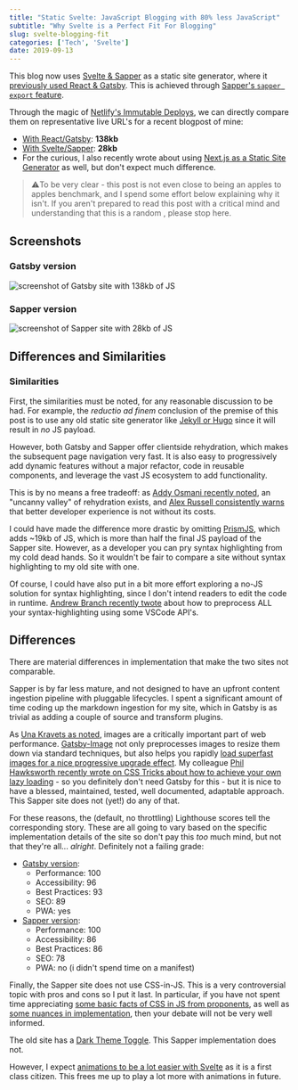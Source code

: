 ```yaml
---
title: "Static Svelte: JavaScript Blogging with 80% less JavaScript"
subtitle: "Why Svelte is a Perfect Fit For Blogging"
slug: svelte-blogging-fit
categories: ['Tech', 'Svelte']
date: 2019-09-13
---
```


This blog now uses [Svelte & Sapper](https://sapper.svelte.dev/) as a static site generator, where it [previously used React & Gatsby](https://5d7699e172ae430007210374--scout-videos-51664.netlify.com/writing/moving-to-novela). This is achieved through [Sapper's `sapper export` feature](https://sapper.svelte.dev/docs#sapper_export).

Through the magic of [Netlify's Immutable Deploys](https://www.netlify.com/blog/2018/10/05/netlify-and-the-functional-immutable-reactive-deploy/?utm_source=blog&utm_medium=swyxdotio&utm_campaign=devex), we can directly compare them on representative live URL's for a recent blogpost of mine:

- [With React/Gatsby](https://5d7699e172ae430007210374--scout-videos-51664.netlify.com/writing/netlify-redirects-i18n): **138kb**
- [With Svelte/Sapper](https://5d7c2bf230bb95de0eea060a--scout-videos-51664.netlify.com/writing/netlify-redirects-i18n/): **28kb**
- For the curious, I also recently wrote about using [Next.js as a Static Site Generator](https://scotch.io/@sw-yx/using-nextjs-as-a-static-site-generator-for-netlify) as well, but don't expect much difference.

> ⚠️To be very clear - this post is not even close to being an apples to apples benchmark, and I spend some effort below explaining why it isn't. If you aren't prepared to read this post with a critical mind and understanding that this is a random , please stop here.

## Screenshots

### Gatsby version

![screenshot of Gatsby site with 138kb of JS](./assets/sveltegatsby.png)

### Sapper version

![screenshot of Sapper site with 28kb of JS](./assets/sveltesvelte.png)

## Differences and Similarities

### Similarities

First, the similarities must be noted, for any reasonable discussion to be had. For example, the *reductio ad finem* conclusion of the premise of this post is to use any old static site generator like [Jekyll or Hugo](https://www.staticgen.com/) since it will result in *no* JS payload.

However, both Gatsby and Sapper offer clientside rehydration, which makes the subsequent page navigation very fast. It is also easy to progressively add dynamic features without a major refactor, code in reusable components, and leverage the vast JS ecosystem to add functionality. 

This is by no means a free tradeoff: as [Addy Osmani recently noted](https://addyosmani.com/blog/rehydration/), an "uncanny valley" of rehydration exists, and [Alex Russell consistently warns](https://infrequently.org/2018/09/the-developer-experience-bait-and-switch/) that better developer experience is not without its costs.

I could have made the difference more drastic by omitting [PrismJS](https://prismjs.com/), which adds ~19kb of JS, which is more than half the final JS payload of the Sapper site. However, as a developer you can pry syntax highlighting from my cold dead hands. So it wouldn't be fair to compare a site without syntax highlighting to my old site with one.

Of course, I could have also put in a bit more effort exploring a no-JS solution for syntax highlighting, since I don't intend readers to edit the code in runtime. [Andrew Branch recently twote](https://mobile.twitter.com/atcb/status/1158480783666888704) about how to preprocess ALL your syntax-highlighting using some VSCode API's.

## Differences

There are material differences in implementation that make the two sites not comparable.

Sapper is by far less mature, and not designed to have an upfront content ingestion pipeline with pluggable lifecycles. I spent a significant amount of time coding up the markdown ingestion for my site, which in Gatsby is as trivial as adding a couple of source and transform plugins.

As [Una Kravets as noted](https://mobile.twitter.com/Una/status/687690138550288384), images are a critically important part of web performance. [Gatsby-Image](https://www.gatsbyjs.org/packages/gatsby-image/) not only preprocesses images to resize them down via standard techniques, but also helps you rapidly [load superfast images for a nice progressive upgrade effect]((https://using-gatsby-image.gatsbyjs.org/)). My colleague [Phil Hawksworth recently wrote on CSS Tricks about how to achieve your own lazy loading](https://css-tricks.com/tips-for-rolling-your-own-lazy-loading/) - so you definitely don't need Gatsby for this - but it is nice to have a blessed, maintained, tested, well documented, adaptable approach. This Sapper site does not (yet!) do any of that.

For these reasons, the (default, no throttling) Lighthouse scores tell the corresponding story. These are all going to vary based on the specific implementation details of the site so don't pay this *too* much mind, but not that they're all... *alright*. Definitely not a failing grade:

- [Gatsby version](https://5d7699e172ae430007210374--scout-videos-51664.netlify.com/writing/netlify-redirects-i18n):
  - Performance: 100
  - Accessibility: 96
  - Best Practices: 93
  - SEO: 89
  - PWA: yes
- [Sapper version](https://5d7c2bf230bb95de0eea060a--scout-videos-51664.netlify.com/writing/netlify-redirects-i18n/): 
  - Performance: 100
  - Accessibility: 86
  - Best Practices: 86
  - SEO: 78
  - PWA: no (i didn't spend time on a manifest)


Finally, the Sapper site does not use CSS-in-JS. This is a very controversial topic with pros and cons so I put it last. In particular, if you have not spent time appreciating [some basic facts of CSS in JS from proponents](https://mxstbr.com/thoughts/css-in-js/), as well as [some nuances in implementation](https://github.com/styled-components/styled-components/issues/2377), then your debate will not be very well informed.

The old site has a [Dark Theme Toggle](https://github.com/sw-yx/gatsby-theme-dev-blog/blob/master/packages/gatsby-theme-dev-blog/src/components/Header/ThemeToggler.js). This Sapper implementation does not.

However, I expect [animations to be a lot easier with Svelte](https://svelte.dev/tutorial/animate) as it is a first class citizen. This frees me up to play a lot more with animations in future.